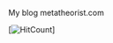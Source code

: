 My blog metatheorist.com

[![HitCount](http://hits.dwyl.com/IrisVanRooij/irisvanrooijgithubio.svg)]

